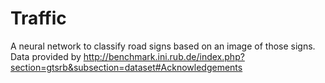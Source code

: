 # Traffic  
A neural network to classify road signs based on an image of those signs.  
Data provided by http://benchmark.ini.rub.de/index.php?section=gtsrb&subsection=dataset#Acknowledgements
